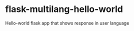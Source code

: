 flask-multilang-hello-world
===========================

Hello-world flask app that shows response in user language
